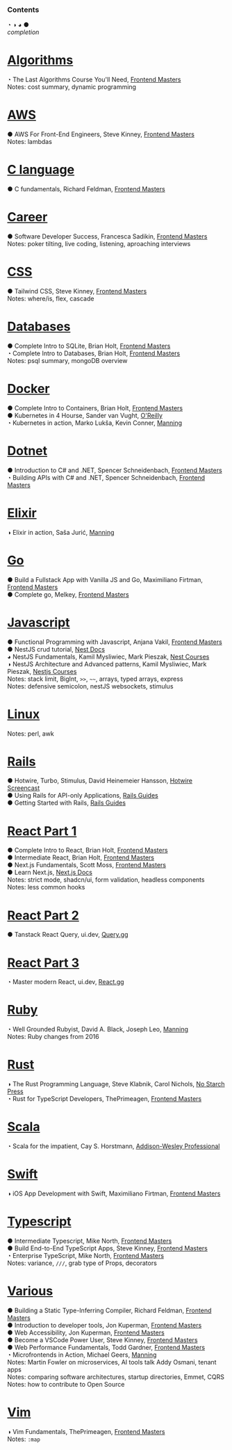 ### Contents
◔ ◑ ◕ ●  
*completion*

[Algorithms](./algorithms.md)
===============================
◔ The Last Algorithms Course You'll Need, [Frontend Masters](https://frontendmasters.com/courses/algorithms/)  
Notes: cost summary, dynamic programming

[AWS](./aws.md)
=================
● AWS For Front-End Engineers, Steve Kinney, [Frontend Masters](https://frontendmasters.com/courses/aws-v2/)  
Notes: lambdas

[C language](./c.md)
=================
● C fundamentals, Richard Feldman, [Frontend Masters](https://frontendmasters.com/workshops/c-fundamentals/#player)

[Career](./career.md)
=======================
● Software Developer Success, Francesca Sadikin, [Frontend Masters](https://frontendmasters.com/courses/dev-soft-skills/)  
Notes: poker tilting, live coding, listening, aproaching interviews

[CSS](./css.md)
=================
● Tailwind CSS, Steve Kinney, [Frontend Masters](https://frontendmasters.com/courses/tailwind-css/)  
Notes: where/is, flex, cascade

[Databases](./databases.md)
=============================
● Complete Intro to SQLite, Brian Holt, [Frontend Masters](https://frontendmasters.com/courses/sqlite/)  
◔ Complete Intro to Databases, Brian Holt, [Frontend Masters](https://frontendmasters.com/courses/databases/)  
Notes: psql summary, mongoDB overview

[Docker](./docker.md)
=======================
● Complete Intro to Containers, Brian Holt, [Frontend Masters](https://frontendmasters.com/courses/complete-intro-containers-v2/)  
● Kubernetes in 4 Hourse, Sander van Vught, [O'Reilly](https://learning.oreilly.com/live-events/kubernetes-in-4-hours/0636920056367/)  
◔ Kubernetes in action, Marko Lukša, Kevin Conner, [Manning](https://www.manning.com/books/kubernetes-in-action-second-edition)

[Dotnet](./dotnet.md)
=======================
● Introduction to C# and .NET, Spencer Schneidenbach, [Frontend Masters](https://frontendmasters.com/courses/csharp-dotnet/)  
◔ Building APIs with C# and .NET, Spencer Schneidenbach, [Frontend Masters](https://frontendmasters.com/courses/dotnet-apis/)

[Elixir](./elixir.md)
=======================
◑ Elixir in action, Saša Jurić, [Manning](https://livebook.manning.com/book/elixir-in-action-third-edition)

[Go](./go.md)
=============
● Build a Fullstack App with Vanilla JS and Go, Maximiliano Firtman, [Frontend Masters](https://frontendmasters.com/workshops/vanilla-js-go/)  
● Complete go, Melkey, [Frontend Masters](https://frontendmasters.com/workshops/complete-go/)

[Javascript](./javascript.md)
===============================
● Functional Programming with Javascript, Anjana Vakil, [Frontend Masters](https://frontendmasters.com/courses/functional-first-steps-v2/)  
● NestJS crud tutorial, [Nest Docs](https://docs.nestjs.com/first-steps)  
◕ NestJS Fundamentals, Kamil Mysliwiec, Mark Pieszak, [Nest Courses](https://courses.nestjs.com/)  
◑ NestJS Architecture and Advanced patterns, Kamil Mysliwiec, Mark Pieszak, [Nestjs Courses](https://courses.nestjs.com/#architecture)  
Notes: stack limit, BigInt, `>>`, `~~`, arrays, typed arrays, express  
Notes: defensive semicolon, nestJS websockets, stimulus

[Linux](./linux.md)
=====================
Notes: perl, awk

[Rails](./rails.md)
=====================
● Hotwire, Turbo, Stimulus, David Heinemeier Hansson, [Hotwire Screencast](https://d1d6azhz7lc2s3.cloudfront.net/hotwire-screencast.mp4)  
● Using Rails for API-only Applications, [Rails Guides](https://guides.rubyonrails.org/api_app.html)  
● Getting Started with Rails, [Rails Guides](https://guides.rubyonrails.org/getting_started.html)

[React Part 1](./react1.md)
=====================
● Complete Intro to React, Brian Holt, [Frontend Masters](https://frontendmasters.com/courses/complete-react-v9/)  
● Intermediate React, Brian Holt, [Frontend Masters](https://frontendmasters.com/workshops/intermediate-react-v6/)  
● Next.js Fundamentals, Scott Moss, [Frontend Masters](https://frontendmasters.com/courses/next-js-v4/)  
● Learn Next.js, [Next.js Docs](https://nextjs.org/docs/app/getting-started)  
Notes: strict mode, shadcn/ui, form validation, headless components  
Notes: less common hooks

[React Part 2](./react2.md)
=====================
● Tanstack React Query, ui.dev, [Query.gg](https://query.gg/)

[React Part 3](./react3.md)
=====================
◔ Master modern React, ui.dev, [React.gg](https://react.gg/)

[Ruby](./ruby.md)
===================
◔ Well Grounded Rubyist, David A. Black, Joseph Leo, [Manning](https://www.manning.com/books/the-well-grounded-rubyist-third-edition)  
Notes: Ruby changes from 2016

[Rust](./rust.md)
===================
◑ The Rust Programming Language, Steve Klabnik, Carol Nichols, [No Starch Press](https://learning.oreilly.com/library/view/the-rust-programming/9781098156817/)  
◔ Rust for TypeScript Developers, ThePrimeagen, [Frontend Masters](https://frontendmasters.com/courses/rust-ts-devs/)

[Scala](./scala.md/)
======================
◔ Scala for the impatient, Cay S. Horstmann, [Addison-Wesley Professional](https://learning.oreilly.com/library/view/scala-for-the/9780138033613/)

[Swift](./swift.md/)
======================
◑ iOS App Development with Swift, Maximiliano Firtman, [Frontend Masters](https://frontendmasters.com/courses/swift-ios/)

[Typescript](./typescript.md)
===============================
● Intermediate Typescript, Mike North, [Frontend Masters](https://frontendmasters.com/courses/intermediate-typescript-v2/)  
● Build End-to-End TypeScript Apps, Steve Kinney, [Frontend Masters](https://frontendmasters.com/workshops/fullstack-typescript-v2/)  
◔ Enterprise TypeScript, Mike North, [Frontend Masters](https://frontendmasters.com/courses/enterprise-typescript/)  
Notes: variance, `///`, grab type of Props, decorators

[Various](./various.md)
=========================
● Building a Static Type-Inferring Compiler, Richard Feldman, [Frontend Masters](https://frontendmasters.com/workshops/static-type-compiler/#player)  
● Introduction to developer tools, Jon Kuperman, [Frontend Masters](https://frontendmasters.com/workshops/dev-tools-v4/)  
● Web Accessibility, Jon Kuperman, [Frontend Masters](https://frontendmasters.com/courses/accessibility-v3/)  
● Become a VSCode Power User, Steve Kinney, [Frontend Masters](https://frontendmasters.com/workshops/visual-studio-code-v2/)  
● Web Performance Fundamentals, Todd Gardner, [Frontend Masters](https://frontendmasters.com/courses/web-perf-v2/)  
◔ Microfrontends in Action, Michael Geers, [Manning](https://learning.oreilly.com/library/view/micro-frontends-in/9781617296871/)  
Notes: Martin Fowler on microservices, AI tools talk Addy Osmani, tenant apps  
Notes: comparing software architectures, startup directories, Emmet, CQRS  
Notes: how to contribute to Open Source

[Vim](./vim.md)
=================
◑ Vim Fundamentals, ThePrimeagen, [Frontend Masters](https://frontendmasters.com/courses/vim-fundamentals/)  
Notes: `:map`
